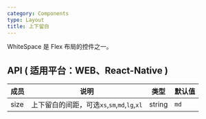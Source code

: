 ```yaml
---
category: Components
type: Layout
title: 上下留白
---
```


WhiteSpace 是 Flex 布局的控件之一。

## API ( 适用平台：WEB、React-Native )

| 成员        | 说明           | 类型            | 默认值       |
|------------|----------------|----------------|--------------|
| size       |  上下留白的间距，可选`xs`,`sm`,`md`,`lg`,`xl`  | string | `md`  |
